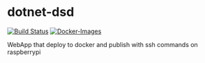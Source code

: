 # dotnet-dsd
[![Build Status](https://dev.azure.com/ramosisw/dotnet-dsd/_apis/build/status/ramosisw.dotnet-dsd?branchName=master)](https://dev.azure.com/ramosisw/dotnet-dsd/_build/latest?definitionId=5&branchName=master) [![Docker-Images](https://img.shields.io/docker/pulls/ramosisw/dotnet-dsd.svg)](https://hub.docker.com/r/ramosisw/dotnet-dsd)

WebApp that deploy to docker and publish with ssh commands on raspberrypi